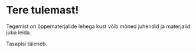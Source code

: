 # Tere tulemast!

Tegemist on õppematerjalide lehega kust võib mõned juhendid ja materjalid juba leida.

Tasapisi täieneb.